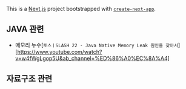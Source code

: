 This is a [Next.js](https://nextjs.org/) project bootstrapped with [`create-next-app`](https://github.com/vercel/next.js/tree/canary/packages/create-next-app).

## JAVA 관련

- 메모리 누수[`토스ㅣSLASH 22 - Java Native Memory Leak 원인을 찾아서`] [https://www.youtube.com/watch?v=w4fWgLgop5U&ab_channel=%ED%86%A0%EC%8A%A4]

## 자료구조 관련

